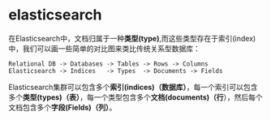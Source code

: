 # elasticsearch
在Elasticsearch中，文档归属于一种**类型(type)**,而这些类型存在于索引(index)中，我们可以画一些简单的对比图来类比传统关系型数据库：
```
Relational DB -> Databases -> Tables -> Rows -> Columns
Elasticsearch -> Indices   -> Types  -> Documents -> Fields
```

Elasticsearch集群可以包含多个**索引(indices)（数据库）**，每一个索引可以包含多个**类型(types)（表）**，每一个类型包含多个**文档(documents)（行**），然后每个文档包含多个**字段(Fields)（列）**。

